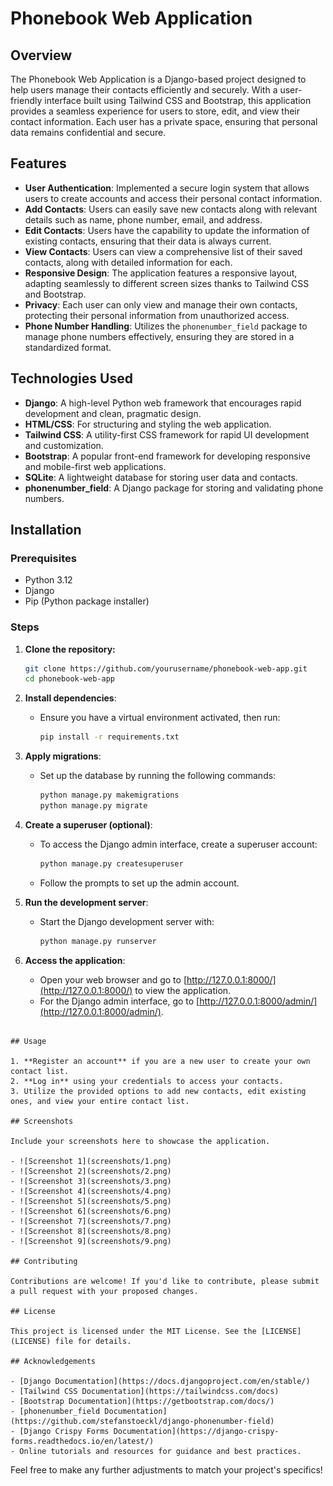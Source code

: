 # Phonebook Web Application

## Overview

The Phonebook Web Application is a Django-based project designed to help users manage their contacts efficiently and securely. With a user-friendly interface built using Tailwind CSS and Bootstrap, this application provides a seamless experience for users to store, edit, and view their contact information. Each user has a private space, ensuring that personal data remains confidential and secure.

## Features

- **User Authentication**: Implemented a secure login system that allows users to create accounts and access their personal contact information.
- **Add Contacts**: Users can easily save new contacts along with relevant details such as name, phone number, email, and address.
- **Edit Contacts**: Users have the capability to update the information of existing contacts, ensuring that their data is always current.
- **View Contacts**: Users can view a comprehensive list of their saved contacts, along with detailed information for each.
- **Responsive Design**: The application features a responsive layout, adapting seamlessly to different screen sizes thanks to Tailwind CSS and Bootstrap.
- **Privacy**: Each user can only view and manage their own contacts, protecting their personal information from unauthorized access.
- **Phone Number Handling**: Utilizes the `phonenumber_field` package to manage phone numbers effectively, ensuring they are stored in a standardized format.

## Technologies Used

- **Django**: A high-level Python web framework that encourages rapid development and clean, pragmatic design.
- **HTML/CSS**: For structuring and styling the web application.
- **Tailwind CSS**: A utility-first CSS framework for rapid UI development and customization.
- **Bootstrap**: A popular front-end framework for developing responsive and mobile-first web applications.
- **SQLite**: A lightweight database for storing user data and contacts.
- **phonenumber_field**: A Django package for storing and validating phone numbers.

## Installation

### Prerequisites

- Python 3.12
- Django
- Pip (Python package installer)

### Steps

1. **Clone the repository:**

   ```bash
   git clone https://github.com/yourusername/phonebook-web-app.git
   cd phonebook-web-app


2. **Install dependencies**:
   - Ensure you have a virtual environment activated, then run:
     ```bash
     pip install -r requirements.txt
     ```

3. **Apply migrations**:
   - Set up the database by running the following commands:
     ```bash
     python manage.py makemigrations
     python manage.py migrate
     ```

4. **Create a superuser (optional)**:
   - To access the Django admin interface, create a superuser account:
     ```bash
     python manage.py createsuperuser
     ```
   - Follow the prompts to set up the admin account.

5. **Run the development server**:
   - Start the Django development server with:
     ```bash
     python manage.py runserver
     ```

6. **Access the application**:
   - Open your web browser and go to [http://127.0.0.1:8000/](http://127.0.0.1:8000/) to view the application.
   - For the Django admin interface, go to [http://127.0.0.1:8000/admin/](http://127.0.0.1:8000/admin/).
```

## Usage

1. **Register an account** if you are a new user to create your own contact list.
2. **Log in** using your credentials to access your contacts.
3. Utilize the provided options to add new contacts, edit existing ones, and view your entire contact list.

## Screenshots

Include your screenshots here to showcase the application.

- ![Screenshot 1](screenshots/1.png)
- ![Screenshot 2](screenshots/2.png)
- ![Screenshot 3](screenshots/3.png)
- ![Screenshot 4](screenshots/4.png)
- ![Screenshot 5](screenshots/5.png)
- ![Screenshot 6](screenshots/6.png)
- ![Screenshot 7](screenshots/7.png)
- ![Screenshot 8](screenshots/8.png)
- ![Screenshot 9](screenshots/9.png)

## Contributing

Contributions are welcome! If you'd like to contribute, please submit a pull request with your proposed changes.

## License

This project is licensed under the MIT License. See the [LICENSE](LICENSE) file for details.

## Acknowledgements

- [Django Documentation](https://docs.djangoproject.com/en/stable/)
- [Tailwind CSS Documentation](https://tailwindcss.com/docs)
- [Bootstrap Documentation](https://getbootstrap.com/docs/)
- [phonenumber_field Documentation](https://github.com/stefanstoeckl/django-phonenumber-field)
- [Django Crispy Forms Documentation](https://django-crispy-forms.readthedocs.io/en/latest/)
- Online tutorials and resources for guidance and best practices.
```

Feel free to make any further adjustments to match your project's specifics!